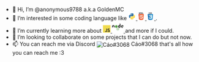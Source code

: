 - 👋 Hi, I’m @anonymous9788 a.k.a GoldenMC
- 👀 I’m interested in some coding language like <a href="https://www.python.org" target="_blank"> <img src="https://raw.githubusercontent.com/devicons/devicon/master/icons/python/python-original.svg" alt="python" width="20" height="20"/> </a> <a href="https://www.w3.org/html/" target="_blank"> <img src="https://raw.githubusercontent.com/devicons/devicon/master/icons/html5/html5-original-wordmark.svg" alt="html5" width="20" height="20"/> </a> </a> <a href="https://www.w3schools.com/css/" target="_blank"> <img src="https://raw.githubusercontent.com/devicons/devicon/master/icons/css3/css3-original-wordmark.svg" alt="css3" width="20" height="20"/> </a>.
- 🌱 I’m currently learning more about <a href="https://developer.mozilla.org/en-US/docs/Web/JavaScript" target="_blank"> <img src="https://raw.githubusercontent.com/devicons/devicon/master/icons/javascript/javascript-original.svg" alt="javascript" width="20" height="20"/> </a> <a href="https://nodejs.org" target="_blank"> <img src="https://raw.githubusercontent.com/devicons/devicon/master/icons/nodejs/nodejs-original-wordmark.svg" alt="nodejs" width="30" height="30"/> </a> and more if I could.
- 💞️ I’m looking to collaborate on some projects that I can do but not now.
- 📫 You can reach me via Discord <img align="center" src="https://cdn.jsdelivr.net/npm/simple-icons@3.0.1/icons/discord.svg" alt="Cáo#3068" height="20" width="20" /></a>
Cáo#3068</img> that's all how you can reach me :3

<!---
anonymous9788/anonymous9788 is a ✨ special ✨ repository because its `README.md` (this file) appears on your GitHub profile.
You can click the Preview link to take a look at your changes.
--->
